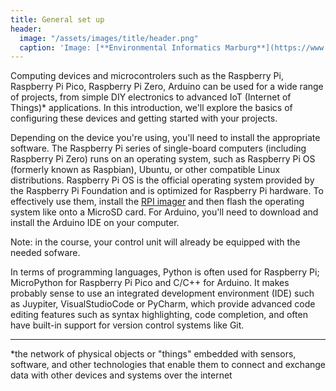 ```yaml
---
title: General set up
header:
  image: "/assets/images/title/header.png"
  caption: 'Image: [**Environmental Informatics Marburg**](https://www.uni-marburg.de/en/fb19/disciplines/physisch/environmentalinformatics)'
---
```


Computing devices and microcontrolers such as the Raspberry Pi, Raspberry Pi Pico, Raspberry Pi Zero, Arduino can be used  for a wide range of projects, from simple DIY electronics to advanced IoT (Internet of Things)* applications. In this introduction, we'll explore the basics of configuring these devices and getting started with your projects.

Depending on the device you're using, you'll need to install the appropriate software.
The Raspberry Pi series of single-board computers (including Raspberry Pi Zero) runs on an operating system, such as Raspberry Pi OS (formerly known as Raspbian), Ubuntu, or other compatible Linux distributions. Raspberry Pi OS is the official operating system provided by the Raspberry Pi Foundation and is optimized for Raspberry Pi hardware. To effectively use them, install the [RPI imager]( https://www.raspberrypi.com/software/) and then flash the operating system like onto a MicroSD card. For Arduino, you'll need to download and install the Arduino IDE on your computer.

Note: in the course, your control unit will already be equipped with the needed sofware.

In terms of programming languages, Python is often used for Raspberry Pi; MicroPython for Raspberry Pi Pico and C/C++  for Arduino. It makes probably sense to use an integrated development environment (IDE) such as Juypiter, VisualStudioCode or PyCharm, which provide advanced code editing features such as syntax highlighting, code completion, and often  have built-in support for version control systems like Git.




---
*the network of physical objects or "things" embedded with sensors, software, and other technologies that enable them to connect and exchange data with other devices and systems over the internet